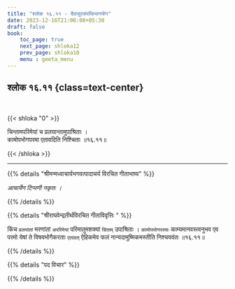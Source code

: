 ```yaml
---
title: "श्लोक १६.११ - दैवासुरसंपत्विभागयोग"
date: 2023-12-16T21:06:08+05:30
draft: false
book:
    toc_page: true
    next_page: shloka12
    prev_page: shloka10
    menu : geeta_menu
---
```




## श्लोक १६.११ {class=text-center}

<br/>

{{< shloka  "0"  >}}

चिन्तामपरिमेयां च प्रलयान्तामुपाश्रिताः ।  
कामोपभोगपरमा एतावदिति निश्चिताः ॥१६.११॥

{{< /shloka >}}

---


{{% details "श्रीमन्मध्वाचार्यभगवत्पादाचर्य विरचित  गीताभाष्य" %}}

*आचार्येण टिप्पणी नकृतः ।*

{{% /details %}}



{{% details "श्रीराघवेन्द्रतीर्थविरचित गीताविवृत्तिः " %}}

किंच `प्रलयांतां` मरणांतां `अपरिमेयां` 
परिमातुमशक्यां `चिंताम्` उपाश्रिताः ।
`कामोपभोगपरमाः` काम्यमानवस्त्वनुभव एव परमो
येषां ते विषयभोगैकरताः `एतावत्` ऐहिकमेव फलं 
नान्यदामुष्मिकमस्तीति निश्चयवंतः ॥१६.११॥

{{% /details %}}



{{% details "पद विचार" %}}


{{% /details %}}
